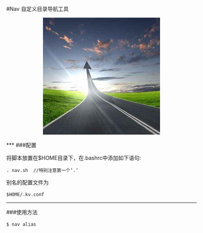 #Nav 自定义目录导航工具
<p align="center">
<img class="embeded-img" src="nav.jpg">
</p>
***
###配置

将脚本放置在$HOME目录下，在.bashrc中添加如下语句:

	. nav.sh  //特别注意第一个‘.’
    
别名的配置文件为
	
    $HOME/.kv.conf
    
***
###使用方法

	$ nav alias